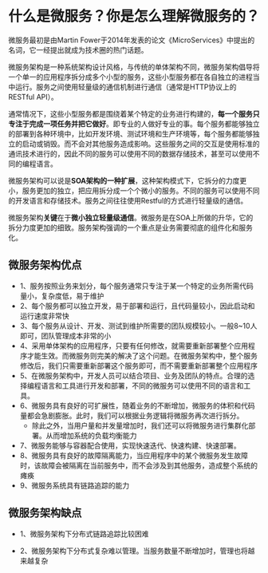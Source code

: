 # 什么是微服务？你是怎么理解微服务的？

微服务最初是由Martin Fower于2014年发表的论文《MicroServices》中提出的名词，它一经提出就成为技术圈的热门话题。

微服务架构是一种系统架构设计风格，与传统的单体架构不同，微服务架构倡导将一个单一的应用程序拆分成多个小型的服务，这些小型服务都在各自独立的进程当中运行。服务之间使用轻量级的通信机制进行通信（通常是HTTP协议上的RESTful API）。

通常情况下，这些小型服务都是围绕着某个特定的业务进行构建的，**每一个服务只专注于完成一项任务并把它做好**。即专业的人做好专业的事。每个服务都能够独立的部署到各种环境中，比如开发环境、测试环境和生产环境等，每个服务都能够独立的启动或销毁。而不会对其他服务造成影响。这些服务之间的交互是使用标准的通讯技术进行的，因此不同的服务可以使用不同的数据存储技术，甚至可以使用不同的编程语言。

微服务架构可以说是**SOA架构的一种扩展**，这种架构模式下，它拆分的力度更小，服务更加的独立，把应用拆分成一个个微小的服务。不同的服务可以使用不同的开发语言和存储技术。服务之间往往使用Restful的方式进行轻量级的通信。

微服务架构**关键**在于**微小独立轻量级通信**。微服务是在SOA上所做的升华，它的拆分力度更加的细致。服务架构强调的一个重点是业务需要彻底的组件化和服务化。


##  **微服务架构优点**

-   1、服务按照业务来划分，每个服务通常只专注于某一个特定的业务所需代码量小，复杂度低，易于维护
-   2、每个服务都可以独立开发，易于部署和运行，且代码量较小，因此启动和运行速度非常快
-   3、每个服务从设计、开发、测试到维护所需要的团队规模较小。一般8~10人即可，团队管理成本非常的小
-   4、采用单体架构的应用程序，只要有任何修改，就需要重新部署整个应用程序才能生效。而微服务则完美的解决了这个问题。在微服务架构中，整个服务修改后，我们只需要重新部署这个服务即可，而不需要重新部署整个应用程序
-   5、在微服务架构中，开发人员可以结合项目、业务及团队的特点。合理的选择编程语言和工具进行开发和部署，不同的微服务可以使用不同的语言和工具。
-   6、微服务具有良好的可扩展性，随着业务的不断增加，微服务的体积和代码量都会急剧膨胀。此时，我们可以根据业务逻辑将微服务再次进行拆分。
    -   除此之外，当用户量和并发量增加时，我们还可以将微服务进行集群化部署。从而增加系统的负载均衡能力
-   7、微服务能够与容器配合使用，实现快速迭代、快速构建、快速部署。
-   8、微服务具有良好的故障隔离能力，当应用程序中的某个微服务发生故障时，该故障会被隔离在当前服务中，而不会涉及到其他服务，造成整个系统的瘫痪
-   9、微服务系统具有链路追踪的能力

## **微服务架构缺点**

-   1、微服务架构下分布式链路追踪比较困难

-   2、微服务架构下分布式复杂难以管理。当服务数量不断增加时，管理也将越来越复杂


